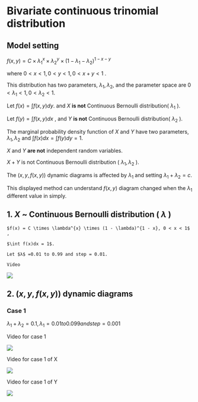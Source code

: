 # Bivariate continuous trinomial distribution

## Model setting

$f(x,y)=C \times λ_{1}^x \times λ_{2}^y \times (1-λ_{1}-λ_{2})^{1-x-y}$

where $0 < x < 1, 0 < y < 1, 0 < x + y < 1$ .

This distribution has two parameters, $λ_{1}, λ_{2}$, and the parameter space are
$0<λ_{1}<1, 0<λ_{2}<1$.

Let $f(x)=\int f(x,y)dy$. and $X$ **is not** Continuous Bernoulli distribution( $λ_{1}$ ).

Let $f(y)=\int f(x,y)dx$ , and $Y$ **is not** Continuous Bernoulli distribution( $λ_{2}$ ).

The marginal probability density function of $X$ and $Y$ have two parameters, $λ_{1}, λ_{2}$ and $\int f(x)dx= \int f(y)dy=1$.

$X$ and $Y$ **are not** independent random variables.

$X+Y$ is not Continuous Bernoulli distribution ( $λ_{1}, λ_{2}$ ).

The $(x,y,f(x,y))$ dynamic diagrams is affected by $λ_{1}$ and setting $λ_{1}+λ_{2}=c$.

This displayed method can understand $f(x,y)$ diagram changed when the $λ_{1}$ different value in simply.

## 1. $X$ ~ Continuous Bernoulli distribution ( $λ$ )


    $f(x) = C \times \lambda^{x} \times (1 - \lambda)^{1 - x}, 0 < x < 1$ ,

    $\int f(x)dx = 1$.
    
    Let $λ$ =0.01 to 0.99 and step = 0.01.

    Video

   ![](https://github.com/meiyulee/continuous_Bernoulli/blob/master/_videos/tinywow_Continuous_Bernoulli_55065283.gif)


## 2. $(x,y,f(x,y))$ dynamic diagrams

### Case 1

$λ_{1} + λ_{2} = 0.1, λ_{1} = 0.01 to 0.099 and step = 0.001$

Video for case 1

   ![](https://github.com/meiyulee/continuous_Bernoulli/blob/master/_videos/tinywow_case_1_55066181.gif)

Video for case 1 of X

   ![](https://github.com/meiyulee/continuous_Bernoulli/blob/master/_videos/tinywow_case_1_X_55065886.gif)

Video for case 1 of Y

   ![](https://github.com/meiyulee/continuous_Bernoulli/blob/master/_videos/tinywow_case_1_Y_55066253.gif)